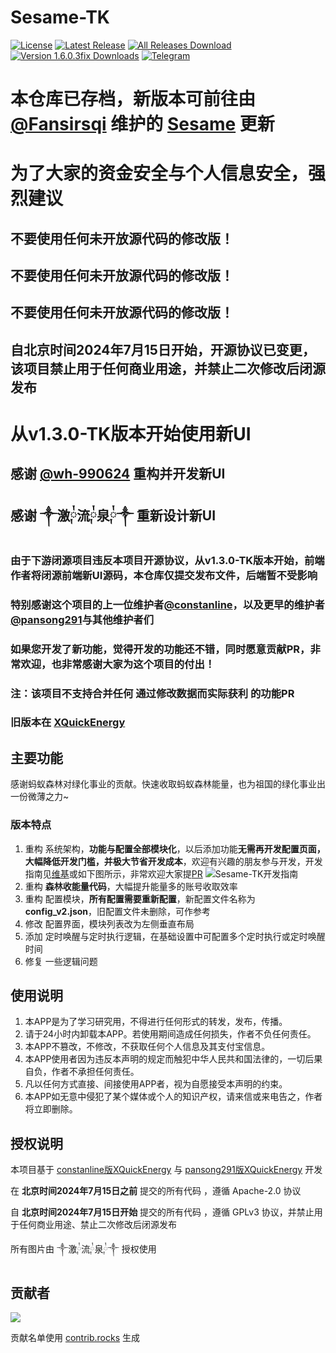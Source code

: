 # Sesame-TK

[![License](https://img.shields.io/github/license/Khaos116/XQuickEnergy?labelColor=fff&label=License&logo=gnuprivacyguard)](https://github.com/Khaos116/XQuickEnergy/blob/main_tk/LICENSE)
[![Latest Release](https://img.shields.io/github/release/Khaos116/XQuickEnergy?labelColor=fff&label=Releases&logo=gitlfs)](../../releases)
[![All Releases Download](https://img.shields.io/github/downloads/Khaos116/XQuickEnergy/total?labelColor=fff&label=Downloads&logo=codefresh)](../../releases)
[![Version 1.6.0.3fix Downloads](https://img.shields.io/badge/Downloads-1.6.0.3fix-green?labelColor=red&logo=heroku)](https://github.com/Khaos116/XQuickEnergy/releases/tag/v1.3.5-TK)
[![Telegram](https://img.shields.io/badge/蚂蚁森林交流群-nul?&logo=Telegram&label=Telegram-Channel&labelColor=fff&link=https://t.me/mysl_group)](https://t.me/mysl_group)

# 本仓库已存档，新版本可前往由 [@Fansirsqi](https://github.com/Fansirsqi) 维护的 [Sesame](https://github.com/Fansirsqi/Sesame-TK) 更新

# 为了大家的资金安全与个人信息安全，强烈建议
## 不要使用任何未开放源代码的修改版！
## 不要使用任何未开放源代码的修改版！
## 不要使用任何未开放源代码的修改版！

## 自北京时间2024年7月15日开始，开源协议已变更，该项目禁止用于任何商业用途，并禁止二次修改后闭源发布

# 从v1.3.0-TK版本开始使用新UI

## 感谢 [@wh-990624](https://github.com/wh-990624) 重构并开发新UI

## 感谢 ༒激༙྇流༙྇泉༙྇༒ 重新设计新UI

### 由于下游闭源项目违反本项目开源协议，从v1.3.0-TK版本开始，前端作者将闭源前端新UI源码，本仓库仅提交发布文件，后端暂不受影响

### 特别感谢这个项目的上一位维护者[@constanline](https://github.com/constanline)，以及更早的维护者[@pansong291](https://github.com/pansong291)与其他维护者们
### 如果您开发了新功能，觉得开发的功能还不错，同时愿意贡献PR，非常欢迎，也非常感谢大家为这个项目的付出！
### 注：该项目不支持合并任何 通过修改数据而实际获利 的功能PR

### 旧版本在 [XQuickEnergy](https://github.com/TKaxv-7S/XQuickEnergy)

## 主要功能
感谢蚂蚁森林对绿化事业的贡献。快速收取蚂蚁森林能量，也为祖国的绿化事业出一份微薄之力~

### 版本特点
1. 重构 系统架构，**功能与配置全部模块化**，以后添加功能**无需再开发配置页面，大幅降低开发门槛，并极大节省开发成本**，欢迎有兴趣的朋友参与开发，开发指南见[维基](https://github.com/TKaxv-7S/Sesame-TK/wiki)或如下图所示，非常欢迎大家提[PR](https://github.com/TKaxv-7S/Sesame-TK/pulls)
![Sesame-TK开发指南](https://github.com/TKaxv-7S/Sesame-TK/assets/22593101/4d8451fe-2b7f-4f19-9439-b0afbf683510)
2. 重构 **森林收能量代码**，大幅提升能量多的账号收取效率
3. 重构 配置模块，**所有配置需要重新配置**，新配置文件名称为**config_v2.json**，旧配置文件未删除，可作参考
4. 修改 配置界面，模块列表改为左侧垂直布局
5. 添加 定时唤醒与定时执行逻辑，在基础设置中可配置多个定时执行或定时唤醒时间
6. 修复 一些逻辑问题

## 使用说明

1. 本APP是为了学习研究用，不得进行任何形式的转发，发布，传播。
2. 请于24小时内卸载本APP。若使用期间造成任何损失，作者不负任何责任。
3. 本APP不篡改，不修改，不获取任何个人信息及其支付宝信息。
4. 本APP使用者因为违反本声明的规定而触犯中华人民共和国法律的，一切后果自负，作者不承担任何责任。
5. 凡以任何方式直接、间接使用APP者，视为自愿接受本声明的约束。
6. 本APP如无意中侵犯了某个媒体或个人的知识产权，请来信或来电告之，作者将立即删除。

## 授权说明
本项目基于 [constanline版XQuickEnergy](https://github.com/constanline/XQuickEnergy) 与 [pansong291版XQuickEnergy](https://github.com/pansong291/XQuickEnergy) 开发

在 **北京时间2024年7月15日之前** 提交的所有代码 ，遵循 Apache-2.0 协议

自 **北京时间2024年7月15日开始** 提交的所有代码 ，遵循 GPLv3 协议，并禁止用于任何商业用途、禁止二次修改后闭源发布

所有图片由 ༒激༙྇流༙྇泉༙྇༒ 授权使用

## 贡献者

<a href="https://github.com/TKaxv-7S/Sesame-TK/graphs/contributors">
  <img src="https://contrib.rocks/image?repo=TKaxv-7S/Sesame-TK" />
</a>

贡献名单使用 [contrib.rocks](https://contrib.rocks) 生成
